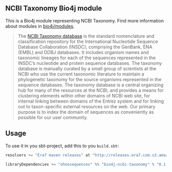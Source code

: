 ## NCBI Taxonomy Bio4j module

This is a Bio4j module representing NCBI Taxonomy. Find more information about modules in [bio4j/modules](https://github.com/bio4j/modules).

> The [NCBI Taxonomy database](http://www.ncbi.nlm.nih.gov/taxonomy) is the standard nomenclature and classification repository for the International Nucleotide Sequence Database Collaboration (INSDC), comprising the GenBank, ENA (EMBL) and DDBJ databases. It includes organism names and taxonomic lineages for each of the sequences represented in the INSDC’s nucleotide and protein sequence databases. The taxonomy database is manually curated by a small group of scientists at the NCBI who use the current taxonomic literature to maintain a phylogenetic taxonomy for the source organisms represented in the sequence databases. The taxonomy database is a central organizing hub for many of the resources at the NCBI, and provides a means for clustering elements within other domains of NCBI web site, for internal linking between domains of the Entrez system and for linking out to taxon-specific external resources on the web. Our primary purpose is to index the domain of sequences as conveniently as possible for our user community.

## Usage

To use it in you sbt-project, add this to you `build.sbt`:

```scala
resolvers += "Era7 maven releases" at "http://releases.era7.com.s3.amazonaws.com"

libraryDependencies += "ohnosequences" %% "bio4j-ncbi-taxonomy" % "0.1.0"
```
